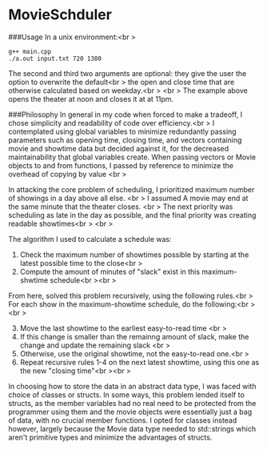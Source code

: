 # MovieSchduler

###Usage
In a unix environment:<br \> 

```
g++ main.cpp
./a.out input.txt 720 1380
```
The second and third two arguments are optional: they give the user the option to overwrite the default<br \> 
the open and close time that are otherwise calculated based on weekday.<br \> <br \> 
The example above opens the theater at noon and closes it at at 11pm.


###Philosophy
In general in my code when forced to make a tradeoff, I chose simplicity and readability of code over efficiency.<br \>
I contemplated using global variables to minimize redundantly passing parameters such as opening time, closing time, and vectors containing 
movie and showtime data but decided against it, for the decreased maintainability that global variables create. When passing vectors or Movie
objects to and from functions, I passed by reference to minimize the overhead of copying by value <br \>

In attacking the core problem of scheduling, I prioritized maximum number of showings in a day above all else. <br \>
I assumed A movie may end at the same minute that the theater closes. <br \>
The next priority was scheduling as late in the day as possible, and the final priority was creating readable showtimes<br \> <br \> 



The algorithm I used to calculate a schedule was:

1. Check the maximum number of showtimes possible by starting at the latest possible time to the close<br \>
2. Compute the amount of minutes of "slack" exist in this maximum-shwtime schedule<br \><br \>

From here, solved this problem recursively, using the following rules.<br \>
For each show in the maximum-showtime schedule, do the following:<br \><br \>
 
 3. Move the last showtime to the earliest easy-to-read time <br \>
 4. If this change is smaller than the remainng amount of slack, make the change and update the remaining slack <br \>
 5. Otherwise, use the original showtime, not the easy-to-read one.<br \>
 6. Repeat recursive rules 1-4 on the next latest showtime, using this one as the new "closing time"<br \><br \>

In choosing how to store the data in an abstract data type, I was faced with choice of classes or structs. 
In some ways, this problem lended itself to structs, as the member variables had no real need to be protected from the programmer using them
and the movie objects were essentially just a bag of data, with no crucial member functions. I opted for classes instead however,
largely because the Movie data type needed to std::strings which aren't primitive types and minimize the advantages of structs.
